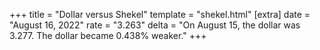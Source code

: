 +++
title = "Dollar versus Shekel"
template = "shekel.html"
[extra]
date = "August 16, 2022"
rate = "3.263"
delta = "On August 15, the dollar was 3.277. The dollar became 0.438% weaker."
+++
